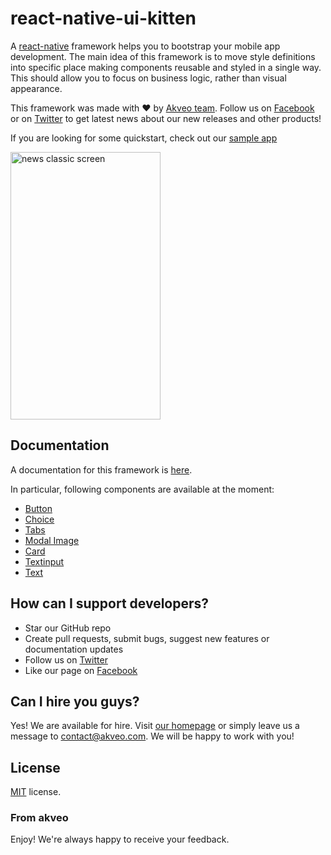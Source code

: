 # react-native-ui-kitten
A [react-native](https://facebook.github.io/react-native/) framework helps you to bootstrap your mobile app development. The main idea of this framework is to move style definitions into specific place making components reusable and styled in a single way. This should allow you to focus on business logic, rather than visual appearance.

This framework was made with :heart: by [Akveo team](http://akveo.com/). 
Follow us on [Facebook](https://www.facebook.com/akveo) or on [Twitter](https://twitter.com/akveo_inc) to get latest news about our new releases and other products!

If you are looking for some quickstart, check out our [sample app](https://github.com/akveo/react-native-ui-kitten-demo-app)

<a href="https://github.com/akveo/react-native-ui-kitten-demo-app">
<img alt='news classic screen' src='https://camo.githubusercontent.com/85e0fdb46ca547804fa5b1de04e70b19a3eabc77/68747470733a2f2f7468756d62732e6766796361742e636f6d2f4772697a7a6c6564576869726c77696e644b616b61706f2d73697a655f726573747269637465642e676966' width='240' height='428'/>
</a>


## Documentation
A documentation for this framework is [here](https://akveo.github.io/react-native-ui-kitten/).

In particular, following components are available at the moment:
- [Button](https://akveo.github.io/react-native-ui-kitten/articles/button/)
- [Choice](https://akveo.github.io/react-native-ui-kitten/articles/choice/)
- [Tabs](https://akveo.github.io/react-native-ui-kitten/articles/tab/)
- [Modal Image](https://akveo.github.io/react-native-ui-kitten/articles/image/)
- [Card](https://akveo.github.io/react-native-ui-kitten/articles/card/)
- [Textinput](https://akveo.github.io/react-native-ui-kitten/articles/input/)
- [Text](https://akveo.github.io/react-native-ui-kitten/articles/text)

## How can I support developers?
- Star our GitHub repo
- Create pull requests, submit bugs, suggest new features or documentation updates
- Follow us on [Twitter](https://twitter.com/akveo_inc)
- Like our page on [Facebook](https://www.facebook.com/akveo/)

## Can I hire you guys?
Yes! We are available for hire. Visit [our homepage](http://akveo.com/) or simply leave us a message to contact@akveo.com. We will be happy to work with you!

License
-------------
<a href=/LICENSE.txt target="_blank">MIT</a> license.

### From akveo

Enjoy!
We're always happy to receive your feedback.
